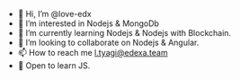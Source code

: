 - 👋 Hi, I’m @love-edx
- 👀 I’m interested in Nodejs & MongoDb
- 🌱 I’m currently learning Nodejs & Nodejs with Blockchain.
- 💞️ I’m looking to collaborate on Nodejs & Angular.
- 📫 How to reach me l.tyagi@edexa.team
- 👀 Open to learn JS.

<!---
love-edx/love-edx is a ✨ special ✨ repository because its `README.md` (this file) appears on your GitHub profile.
You can click the Preview link to take a look at your changes.
--->
